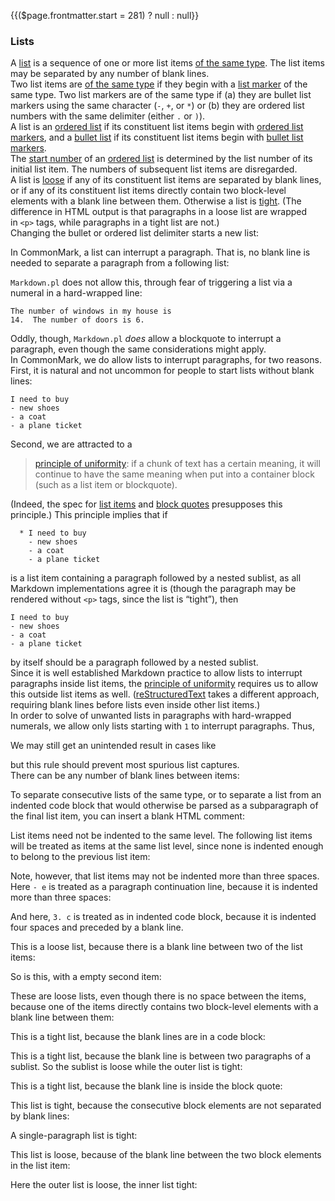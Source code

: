 {{($page.frontmatter.start = 281) ? null : null}}
### Lists

A [list](https://github.github.com/gfm/#list) is a sequence of one or more list items [of the same type](https://github.github.com/gfm/#of-the-same-type). The list items may be separated by any number of blank lines.  
Two list items are [of the same type](https://github.github.com/gfm/#of-the-same-type) if they begin with a [list marker](https://github.github.com/gfm/#list-marker) of the same type. Two list markers are of the same type if (a) they are bullet list markers using the same character (`-`, `+`, or `*`) or (b) they are ordered list numbers with the same delimiter (either `.` or `)`).  
A list is an [ordered list](https://github.github.com/gfm/#ordered-list) if its constituent list items begin with [ordered list markers](https://github.github.com/gfm/#ordered-list-marker), and a [bullet list](https://github.github.com/gfm/#bullet-list) if its constituent list items begin with [bullet list markers](https://github.github.com/gfm/#bullet-list-marker).  
The [start number](https://github.github.com/gfm/#start-number) of an [ordered list](https://github.github.com/gfm/#ordered-list) is determined by the list number of its initial list item. The numbers of subsequent list items are disregarded.  
A list is [loose](https://github.github.com/gfm/#loose) if any of its constituent list items are separated by blank lines, or if any of its constituent list items directly contain two block-level elements with a blank line between them. Otherwise a list is [tight](https://github.github.com/gfm/#tight). (The difference in HTML output is that paragraphs in a loose list are wrapped in `<p>` tags, while paragraphs in a tight list are not.)  
Changing the bullet or ordered list delimiter starts a new list:  
<Example :index="$page.frontmatter.start++"/>


<Example :index="$page.frontmatter.start++"/>


In CommonMark, a list can interrupt a paragraph. That is, no blank line is needed to separate a paragraph from a following list:  
<Example :index="$page.frontmatter.start++"/>


`Markdown.pl` does not allow this, through fear of triggering a list via a numeral in a hard-wrapped line:  

    The number of windows in my house is
    14.  The number of doors is 6.

Oddly, though, `Markdown.pl` _does_ allow a blockquote to interrupt a paragraph, even though the same considerations might apply.  
In CommonMark, we do allow lists to interrupt paragraphs, for two reasons. First, it is natural and not uncommon for people to start lists without blank lines:  

    I need to buy
    - new shoes
    - a coat
    - a plane ticket

Second, we are attracted to a  

> [principle of uniformity](https://github.github.com/gfm/#principle-of-uniformity): if a chunk of text has a certain meaning, it will continue to have the same meaning when put into a container block (such as a list item or blockquote).

(Indeed, the spec for [list items](https://github.github.com/gfm/#list-items) and [block quotes](https://github.github.com/gfm/#block-quotes) presupposes this principle.) This principle implies that if  

      * I need to buy
        - new shoes
        - a coat
        - a plane ticket

is a list item containing a paragraph followed by a nested sublist, as all Markdown implementations agree it is (though the paragraph may be rendered without `<p>` tags, since the list is “tight”), then  

    I need to buy
    - new shoes
    - a coat
    - a plane ticket

by itself should be a paragraph followed by a nested sublist.  
Since it is well established Markdown practice to allow lists to interrupt paragraphs inside list items, the [principle of uniformity](https://github.github.com/gfm/#principle-of-uniformity) requires us to allow this outside list items as well. ([reStructuredText](http://docutils.sourceforge.net/rst.html) takes a different approach, requiring blank lines before lists even inside other list items.)  
In order to solve of unwanted lists in paragraphs with hard-wrapped numerals, we allow only lists starting with `1` to interrupt paragraphs. Thus,  
<Example :index="$page.frontmatter.start++"/>

We may still get an unintended result in cases like  
<Example :index="$page.frontmatter.start++"/>

but this rule should prevent most spurious list captures.  
There can be any number of blank lines between items:  
<Example :index="$page.frontmatter.start++"/>

<Example :index="$page.frontmatter.start++"/>

To separate consecutive lists of the same type, or to separate a list from an indented code block that would otherwise be parsed as a subparagraph of the final list item, you can insert a blank HTML comment:  
<Example :index="$page.frontmatter.start++"/>

<Example :index="$page.frontmatter.start++"/>

List items need not be indented to the same level. The following list items will be treated as items at the same list level, since none is indented enough to belong to the previous list item:  
<Example :index="$page.frontmatter.start++"/>

<Example :index="$page.frontmatter.start++"/>

Note, however, that list items may not be indented more than three spaces. Here `- e` is treated as a paragraph continuation line, because it is indented more than three spaces:  
<Example :index="$page.frontmatter.start++"/>

And here, `3. c` is treated as in indented code block, because it is indented four spaces and preceded by a blank line.  
<Example :index="$page.frontmatter.start++"/>

This is a loose list, because there is a blank line between two of the list items:  
<Example :index="$page.frontmatter.start++"/>

So is this, with a empty second item:  
<Example :index="$page.frontmatter.start++"/>

These are loose lists, even though there is no space between the items, because one of the items directly contains two block-level elements with a blank line between them:  
<Example :index="$page.frontmatter.start++"/>

<Example :index="$page.frontmatter.start++"/>

This is a tight list, because the blank lines are in a code block:  
<Example :index="$page.frontmatter.start++"/>

This is a tight list, because the blank line is between two paragraphs of a sublist. So the sublist is loose while the outer list is tight:  
<Example :index="$page.frontmatter.start++"/>

This is a tight list, because the blank line is inside the block quote:  
<Example :index="$page.frontmatter.start++"/>

This list is tight, because the consecutive block elements are not separated by blank lines:  
<Example :index="$page.frontmatter.start++"/>

A single-paragraph list is tight:  
<Example :index="$page.frontmatter.start++"/>

<Example :index="$page.frontmatter.start++"/>

This list is loose, because of the blank line between the two block elements in the list item:  
<Example :index="$page.frontmatter.start++"/>

Here the outer list is loose, the inner list tight:  
<Example :index="$page.frontmatter.start++"/>

<Example :index="$page.frontmatter.start++"/>
